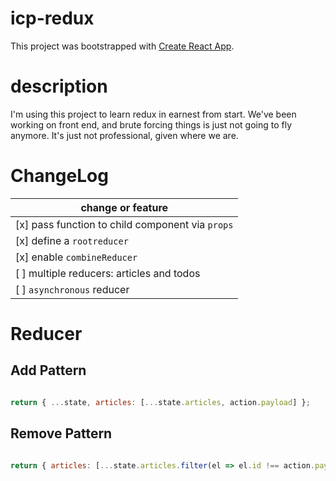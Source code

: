 # icp-redux

This project was bootstrapped with [Create React App](https://github.com/facebookincubator/create-react-app).

# description

I'm using this project to learn redux in earnest from start. We've been working on front end, and
brute forcing things is just not going to fly anymore. It's just not professional, given where we are.

# ChangeLog

| change or feature |
|-------------------|
| [x] pass function to child component via `props` |
| [x] define a `rootreducer` |
| [x] enable `combineReducer` |
| [ ] multiple reducers: articles and todos |
| [ ] `asynchronous` reducer |


# Reducer

## Add Pattern

```javascript

return { ...state, articles: [...state.articles, action.payload] };
```

## Remove Pattern

```javascript

return { articles: [...state.articles.filter(el => el.id !== action.payload.id)] }
```
